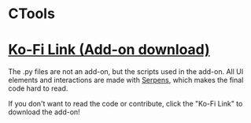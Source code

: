 # CTools

# [Ko-Fi Link (Add-on download)](https://ko-fi.com/s/cf6bd0fb77)
The .py files are not an add-on, but the scripts used in the add-on. 
All UI elements and interactions are made with [Serpens](https://blendermarket.com/products/serpens), which makes the final code hard to read.

If you don't want to read the code or contribute, click the "Ko-Fi Link" to download the add-on!

